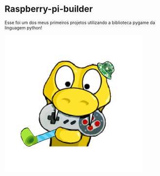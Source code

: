# Raspberry-pi-builder

<div align="left">
  <p>Esse foi um dos meus primeiros projetos utilizando a biblioteca pygame da linguagem python!
  </p>
  <img src="readme-media/pygame-icon.png">
</div>

